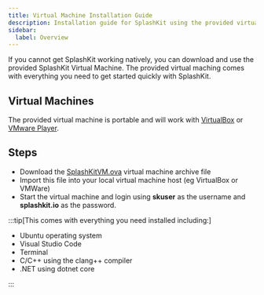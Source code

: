 ```yaml
---
title: Virtual Machine Installation Guide
description: Installation guide for SplashKit using the provided virtual machine.
sidebar:
  label: Overview
---
```


If you cannot get SplashKit working natively, you can download and use the provided SplashKit Virtual Machine. The provided virtual maching comes with everything you need to get started quickly with SplashKit.

## Virtual Machines

The provided virtual machine is portable and will work with [VirtualBox](https://www.virtualbox.org) or [VMware Player](https://www.vmware.com/products/workstation-player.html).

## Steps

- Download the [SplashKitVM.ova](https://cloudstor.aarnet.edu.au/plus/s/FoPe0AXgbw1Dib9) virtual machine archive file
- Import this file into your local virtual machine host (eg VirtualBox or VMWare)
- Start the virtual machine and login using **skuser** as the username and **splashkit.io** as the password.

:::tip[This comes with everything you need installed including:]

- Ubuntu operating system
- Visual Studio Code
- Terminal
- C/C++ using the clang++ compiler
- .NET using dotnet core

:::
